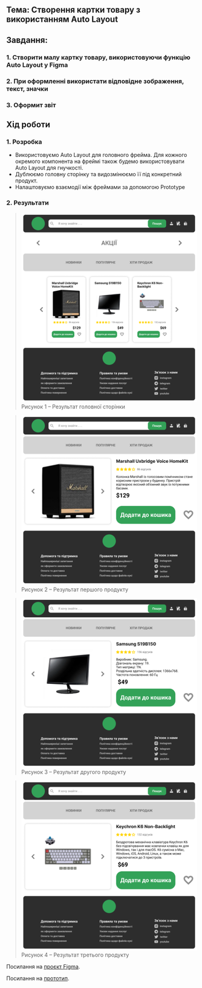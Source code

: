 ## Тема: Створення картки товару з використанням Auto Layout

## Завдання:

### 1.	Створити малу картку товару, використовуючи функцію Auto Layout у Figma
### 2. При оформленні використати відповідне зображення, текст, значки
### 3. Оформит звіт

## Хід роботи

### 1.	Розробка

- Використовуємо Auto Layout для головного фрейма. Для кожного окремого компонента на фреймі також будемо використовувати Auto Layout для гнучкості.
- Дублюємо головну сторінку та видозмінюємо її під конкретний продукт.
- Налаштовуємо взаємодії між фреймами за допомогою Prototype


### 2. Результати

>![image](https://github.com/gn4r4/UI-UX/blob/main/workshop_10/images/main.png?raw=true)\
>Рисунок 1 – Результат головної сторінки

>![image](https://github.com/gn4r4/UI-UX/blob/main/workshop_10/images/first_product.png?raw=true)\
>Рисунок 2 – Результат першого продукту

>![image](https://github.com/gn4r4/UI-UX/blob/main/workshop_10/images/second_product.png?raw=true)\
>Рисунок 3 – Результат другого продукту

>![image](https://github.com/gn4r4/UI-UX/blob/main/workshop_10/images/third_product.png?raw=true)\
>Рисунок 4 – Результат третього продукту

Посилання на [проєкт Figma](https://www.figma.com/design/2V6tRI0Qywj52vydkQJMYK/10?node-id=9-239&t=kroGDmDmQAfqKuOI-1).

Посилання на [прототип](https://www.figma.com/proto/2V6tRI0Qywj52vydkQJMYK/10?node-id=3-2&t=cmY722QRrCleEmP7-1).

